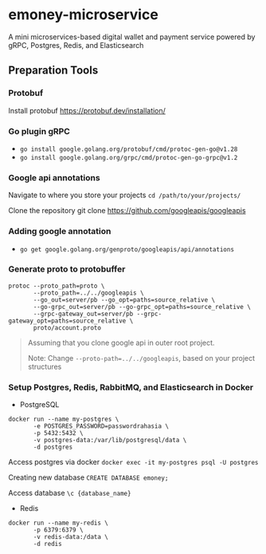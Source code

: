 # emoney-microservice
A mini microservices-based digital wallet and payment service powered by gRPC, Postgres, Redis, and Elasticsearch

## Preparation Tools
### Protobuf
Install protobuf https://protobuf.dev/installation/

### Go plugin gRPC
- `go install google.golang.org/protobuf/cmd/protoc-gen-go@v1.28`
- `go install google.golang.org/grpc/cmd/protoc-gen-go-grpc@v1.2`

### Google api annotations
Navigate to where you store your projects
`cd /path/to/your/projects/`

Clone the repository
git clone https://github.com/googleapis/googleapis

### Adding google annotation
- `go get google.golang.org/genproto/googleapis/api/annotations`

### Generate proto to protobuffer
```
protoc --proto_path=proto \
       --proto_path=../../googleapis \
       --go_out=server/pb --go_opt=paths=source_relative \
       --go-grpc_out=server/pb --go-grpc_opt=paths=source_relative \
       --grpc-gateway_out=server/pb --grpc-gateway_opt=paths=source_relative \
       proto/account.proto
```
> Assuming that you clone google api in outer root project.
>
> Note: Change `--proto-path=../../googleapis`, based on your project structures

### Setup Postgres, Redis, RabbitMQ, and Elasticsearch in Docker
- PostgreSQL
```
docker run --name my-postgres \
       -e POSTGRES_PASSWORD=passwordrahasia \
       -p 5432:5432 \
       -v postgres-data:/var/lib/postgresql/data \
       -d postgres
```

Access postgres via docker
`docker exec -it my-postgres psql -U postgres`

Creating new database
`CREATE DATABASE emoney;`

Access database
`\c {database_name}`

- Redis
```
docker run --name my-redis \
       -p 6379:6379 \
       -v redis-data:/data \
       -d redis
```